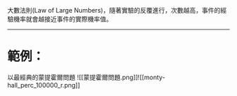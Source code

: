 大數法則(Law of Large Numbers)，隨著實驗的反覆進行，次數越高，事件的經驗機率就會越接近事件的實際機率值。
- - -
# 範例：
以最經典的蒙提霍爾問題
![[蒙提霍爾問題.png]]![[monty-hall_perc_100000_r.png]]